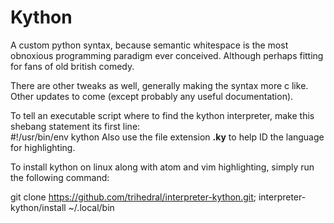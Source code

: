 # Kython

A custom python syntax, because semantic whitespace is the most obnoxious
programming paradigm ever conceived. Although perhaps fitting for fans of
old british comedy.

There are other tweaks as well, generally making the syntax more c like.
Other updates to come (except probably any useful documentation).

To tell an executable script where to find the kython interpreter, make this
shebang statement its first line:  
#!/usr/bin/env kython 
Also use the file extension **.ky** to help ID the language for highlighting.


To install kython on linux along with atom and vim highlighting, simply run
the following command:

git clone https://github.com/trihedral/interpreter-kython.git; interpreter-kython/install ~/.local/bin

